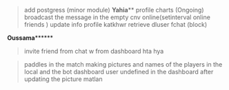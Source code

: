 > add postgress (minor module)
****************Yahia******************
> profile charts (Ongoing)
> broadcast the message in the empty cnv
> online(setinterval online friends )
> update info profile katkhwr retrieve dluser fchat (block)

**************Oussama********************
>invite friend from chat w from dashboard hta hya 

> paddles in the match making
> pictures and names of the players in the local and the bot
> dashboard user undefined in the dashboard  after updating the picture matlan